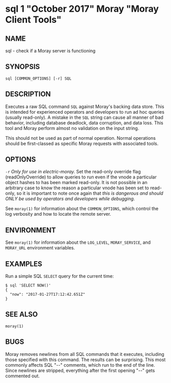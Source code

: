 # sql 1 "October 2017" Moray "Moray Client Tools"

## NAME

sql - check if a Moray server is functioning

## SYNOPSIS

`sql [COMMON_OPTIONS] [-r] SQL`

## DESCRIPTION

Executes a raw SQL command `SQL` against Moray's backing data store.  This is
intended for experienced operators and developers to run ad hoc queries (usually
read-only).  A mistake in the `SQL` string can cause all manner of bad behavior,
including database deadlock, data corruption, and data loss.  This tool and
Moray perform almost no validation on the input string.

This should not be used as part of normal operation.  Normal operations should
be first-classed as specific Moray requests with associated tools.

## OPTIONS

`-r`
  *Only for use in electric-moray.*  Set the read-only override flag
  (readOnlyOverride) to allow queries to run even if the vnode a particular
  object hashes to has been marked read-only.  It is not possible in an
  arbitrary case to know the reason a particular vnode has been set to
  read-only, so it is important to note once again that *this is dangerous and
  should ONLY be used by operators and developers while debugging*.

See `moray(1)` for information about the `COMMON_OPTIONS`, which control
the log verbosity and how to locate the remote server.

## ENVIRONMENT

See `moray(1)` for information about the `LOG_LEVEL`, `MORAY_SERVICE`, and
`MORAY_URL` environment variables.

## EXAMPLES

Run a simple SQL `SELECT` query for the current time:

    $ sql 'SELECT NOW()'
    {
      "now": "2017-01-27T17:12:42.651Z"
    }

## SEE ALSO

`moray(1)`

## BUGS

Moray removes newlines from all SQL commands that it executes, including those
specified with this command.  The results can be surprising.  This most commonly
affects SQL "--" comments, which run to the end of the line.  Since newlines are
stripped, everything after the first opening "--" gets commented out.
